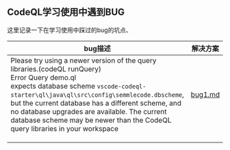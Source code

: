## CodeQL学习使用中遇到BUG

这里记录一下在学习使用中踩过的bug的坑点、

| bug描述                                                      | 解决方案             |
| ------------------------------------------------------------ | -------------------- |
| Please try using a newer version of the query libraries.(codeQL runQuery)<br/>Error Query demo.ql<br/>expects database scheme   ``vscode-codeql-starter\ql\java\ql\src\config\semmlecode.dbscheme``, but the current database has a different scheme, and no database upgrades are available. The current database scheme may be newer than the CodeQL query libraries in your workspace | [bug1.md](./bug1.md) |
|                                                              |                      |
|                                                              |                      |
|                                                              |                      |





